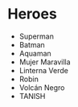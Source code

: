 # Heroes

* Superman
* Batman
* Aquaman
* Mujer Maravilla
* Linterna Verde
* Robin
* Volcán Negro
* TANISH
